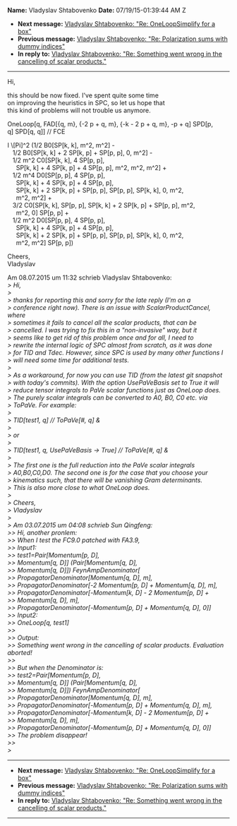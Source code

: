 **Name:** Vladyslav Shtabovenko
**Date:** 07/19/15-01:39:44 AM Z

  - **Next message:** [Vladyslav Shtabovenko: "Re: OneLoopSimplify for a
    box"](0950.html)
  - **Previous message:** [Vladyslav Shtabovenko: "Re: Polarization sums
    with dummy indices"](0948.html)
  - **In reply to:** [Vladyslav Shtabovenko: "Re: Something went wrong
    in the cancelling of scalar products."](0936.html)

-----

Hi,  

this should be now fixed. I've spent quite some time  
on improving the heuristics in SPC, so let us hope that  
this kind of problems will not trouble us anymore.  

OneLoop[q, FAD[{q, m}, {-2 p + q, m}, {-k - 2 p + q, m}, -p +
q] SPD[p,  
q] SPD[q, q]] // FCE  

I \\[Pi]^2 (1/2 B0[SP[k, k], m^2, m^2] -  
   1/2 B0[SP[k, k] + 2 SP[k, p] + SP[p, p],
0, m^2] -  
   1/2 m^2 C0[SP[k, k], 4 SP[p, p],  
     SP[k, k] + 4 SP[k, p] + 4 SP[p, p], m^2,
m^2, m^2] +  
   1/2 m^4 D0[SP[p, p], 4 SP[p, p],  
     SP[k, k] + 4 SP[k, p] + 4 SP[p, p],  
     SP[k, k] + 2 SP[k, p] + SP[p, p], SP[p,
p], SP[k, k], 0, m^2,  
     m^2, m^2] +  
   3/2 C0[SP[k, k], SP[p, p], SP[k, k] + 2
SP[k, p] + SP[p, p], m^2,  
     m^2, 0] SP[p, p] +  
   1/2 m^2 D0[SP[p, p], 4 SP[p, p],  
     SP[k, k] + 4 SP[k, p] + 4 SP[p, p],  
     SP[k, k] + 2 SP[k, p] + SP[p, p], SP[p,
p], SP[k, k], 0, m^2,  
     m^2, m^2] SP[p, p])  

Cheers,  
Vladyslav  

Am 08.07.2015 um 11:32 schrieb Vladyslav Shtabovenko:  
*\> Hi,*  
*\>*  
*\> thanks for reporting this and sorry for the late reply (I'm on a*  
*\> conference right now). There is an issue with ScalarProductCancel,
where*  
*\> sometimes it fails to cancel all the scalar products, that can be*  
*\> cancelled. I was trying to fix this in a "non-invasive" way, but
it*  
*\> seems like to get rid of this problem once and for all, I need to*  
*\> rewrite the internal logic of SPC almost from scratch, as it was
done*  
*\> for TID and Tdec. However, since SPC is used by many other functions
I*  
*\> will need some time for additional tests.*  
*\>*  
*\> As a workaround, for now you can use TID (from the latest git
snapshot*  
*\> with today's commits). With the option UsePaVeBasis set to True it
will*  
*\> reduce tensor integrals to PaVe scalar functions just as OneLoop
does.*  
*\> The purely scalar integrals can be converted to A0, B0, C0 etc.
via*  
*\> ToPaVe. For example:*  
*\>*  
*\> TID[test1, q] // ToPaVe[\#, q] &*  
*\>*  
*\> or*  
*\>*  
*\> TID[test1, q, UsePaVeBasis -\> True] // ToPaVe[\#,
q] &*  
*\>*  
*\> The first one is the full reduction into the PaVe scalar
integrals*  
*\> A0,B0,C0,D0. The second one is for the case that you choose your*  
*\> kinematics such, that there will be vanishing Gram determinants.*  
*\> This is also more close to what OneLoop does.*  
*\>*  
*\> Cheers,*  
*\> Vladyslav*  
*\>*  
*\> Am 03.07.2015 um 04:08 schrieb Sun Qingfeng:*  
*\>\> Hi, another pronlem:*  
*\>\> When I test the FC9.0 patched with FA3.9,*  
*\>\> Input1:*  
*\>\> test1=Pair[Momentum[p, D],*  
*\>\> Momentum[q, D]] (Pair[Momentum[q, D],*  
*\>\> Momentum[q, D]]) FeynAmpDenominator[*  
*\>\> PropagatorDenominator[Momentum[q, D], m],*  
*\>\> PropagatorDenominator[-2 Momentum[p, D] +
Momentum[q, D], m],*  
*\>\> PropagatorDenominator[-Momentum[k, D] - 2
Momentum[p, D] +*  
*\>\> Momentum[q, D], m],*  
*\>\> PropagatorDenominator[-Momentum[p, D] +
Momentum[q, D], 0]]*  
*\>\> Input2:*  
*\>\> OneLoop[q, test1]*  
*\>\>*  
*\>\> Output:*  
*\>\> Something went wrong in the cancelling of scalar products.
Evaluation aborted\!*  
*\>\>*  
*\>\> But when the Denominator is:*  
*\>\> test2=Pair[Momentum[p, D],*  
*\>\> Momentum[q, D]] (Pair[Momentum[q, D],*  
*\>\> Momentum[q, D]]) FeynAmpDenominator[*  
*\>\> PropagatorDenominator[Momentum[q, D], m],*  
*\>\> PropagatorDenominator[-Momentum[p, D] +
Momentum[q, D], m],*  
*\>\> PropagatorDenominator[-Momentum[k, D] - 2
Momentum[p, D] +*  
*\>\> Momentum[q, D], m],*  
*\>\> PropagatorDenominator[-Momentum[p, D] +
Momentum[q, D], 0]]*  
*\>\> The problem disappear\!*  
*\>\>*  
*\>*  

-----

  - **Next message:** [Vladyslav Shtabovenko: "Re: OneLoopSimplify for a
    box"](0950.html)
  - **Previous message:** [Vladyslav Shtabovenko: "Re: Polarization sums
    with dummy indices"](0948.html)
  - **In reply to:** [Vladyslav Shtabovenko: "Re: Something went wrong
    in the cancelling of scalar products."](0936.html)

-----

